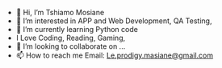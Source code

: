 - 👋 Hi, I’m Tshiamo Mosiane 
- 👀 I’m interested in APP and Web Development, QA Testing,
- 🌱 I’m currently learning Python code
- I Love Coding, Reading, Gaming,  
- 💞️ I’m looking to collaborate on ...
- 📫 How to reach me Email: Le.prodigy.masiane@gmail.com

<!---
Trojantazz/Trojantazz is a ✨ special ✨ repository because its `README.md` (this file) appears on your GitHub profile.
You can click the Preview link to take a look at your changes.
--->
